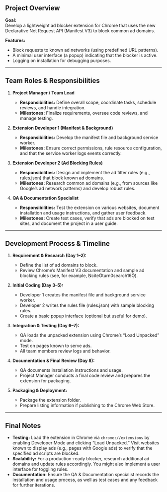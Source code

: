 ## Project Overview

**Goal:**  
Develop a lightweight ad blocker extension for Chrome that uses the new Declarative Net Request API (Manifest V3) to block common ad domains.

**Features:**  
- Block requests to known ad networks (using predefined URL patterns).  
- A minimal user interface (a popup) indicating that the blocker is active.  
- Logging on installation for debugging purposes.

---

## Team Roles & Responsibilities

1. **Project Manager / Team Lead**  
   - **Responsibilities:** Define overall scope, coordinate tasks, schedule reviews, and handle integration.  
   - **Milestones:** Finalize requirements, oversee code reviews, and manage testing.

2. **Extension Developer 1 (Manifest & Background)**  
   - **Responsibilities:** Develop the manifest file and background service worker.  
   - **Milestones:** Ensure correct permissions, rule resource configuration, and that the service worker logs events correctly.

3. **Extension Developer 2 (Ad Blocking Rules)**  
   - **Responsibilities:** Design and implement the ad filter rules (e.g., rules.json) that block known ad domains.  
   - **Milestones:** Research common ad domains (e.g., from sources like Google’s ad network patterns) and develop robust rules.

4. **QA & Documentation Specialist**  
   - **Responsibilities:** Test the extension on various websites, document installation and usage instructions, and gather user feedback.  
   - **Milestones:** Create test cases, verify that ads are blocked on test sites, and document the project in a user guide.

---

## Development Process & Timeline

1. **Requirement & Research (Day 1–2):**  
   - Define the list of ad domains to block.
   - Review Chrome’s Manifest V3 documentation and sample ad blocking rules (see, for example, citeturn0search16).

2. **Initial Coding (Day 3–5):**  
   - Developer 1 creates the manifest file and background service worker.
   - Developer 2 writes the rules file (rules.json) with sample blocking rules.
   - Create a basic popup interface (optional but useful for demo).

3. **Integration & Testing (Day 6–7):**  
   - QA loads the unpacked extension using Chrome’s “Load Unpacked” mode.
   - Test on pages known to serve ads.
   - All team members review logs and behavior.

4. **Documentation & Final Review (Day 8):**  
   - QA documents installation instructions and usage.
   - Project Manager conducts a final code review and prepares the extension for packaging.

5. **Packaging & Deployment:**  
   - Package the extension folder.
   - Prepare listing information if publishing to the Chrome Web Store.

---

## Final Notes

- **Testing:** Load the extension in Chrome via `chrome://extensions` by enabling Developer Mode and clicking “Load Unpacked.” Visit websites known to display ads (e.g., pages with Google ads) to verify that the specified ad scripts are blocked.
- **Scalability:** For a production-ready blocker, research additional ad domains and update rules accordingly. You might also implement a user interface for toggling rules.
- **Documentation:** Ensure the QA & Documentation specialist records the installation and usage process, as well as test cases and any feedback for further iterations.
